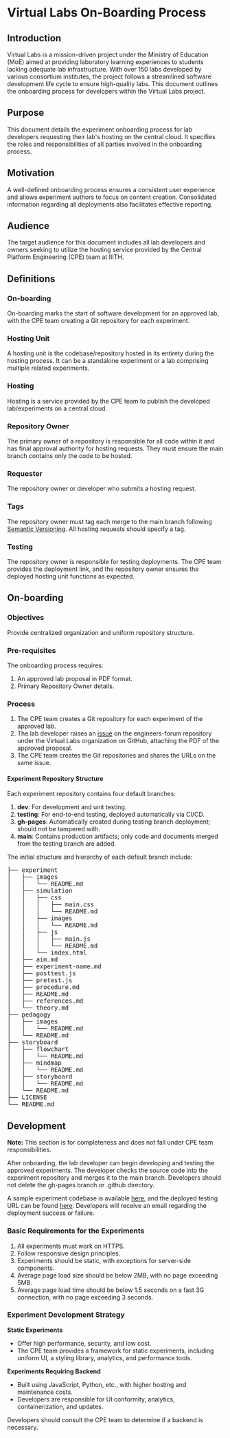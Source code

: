# Virtual Labs On-Boarding Process

## Introduction

Virtual Labs is a mission-driven project under the Ministry of Education (MoE) aimed at providing laboratory learning experiences to students lacking adequate lab infrastructure. With over 150 labs developed by various consortium institutes, the project follows a streamlined software development life cycle to ensure high-quality labs. This document outlines the onboarding process for developers within the Virtual Labs project.

## Purpose

This document details the experiment onboarding process for lab developers requesting their lab's hosting on the central cloud. It specifies the roles and responsibilities of all parties involved in the onboarding process.

## Motivation

A well-defined onboarding process ensures a consistent user experience and allows experiment authors to focus on content creation. Consolidated information regarding all deployments also facilitates effective reporting.

## Audience

The target audience for this document includes all lab developers and owners seeking to utilize the hosting service provided by the Central Platform Engineering (CPE) team at IIITH.

## Definitions

### On-boarding
On-boarding marks the start of software development for an approved lab, with the CPE team creating a Git repository for each experiment.

### Hosting Unit
A hosting unit is the codebase/repository hosted in its entirety during the hosting process. It can be a standalone experiment or a lab comprising multiple related experiments.

### Hosting
Hosting is a service provided by the CPE team to publish the developed lab/experiments on a central cloud.

### Repository Owner
The primary owner of a repository is responsible for all code within it and has final approval authority for hosting requests. They must ensure the main branch contains only the code to be hosted.

### Requester
The repository owner or developer who submits a hosting request.

### Tags
The repository owner must tag each merge to the main branch following [Semantic Versioning](https://semver.org/). All hosting requests should specify a tag.

### Testing
The repository owner is responsible for testing deployments. The CPE team provides the deployment link, and the repository owner ensures the deployed hosting unit functions as expected.

## On-boarding

### Objectives
Provide centralized organization and uniform repository structure.

### Pre-requisites

The onboarding process requires:
1. An approved lab proposal in PDF format.
2. Primary Repository Owner details.

### Process

1. The CPE team creates a Git repository for each experiment of the approved lab.
2. The lab developer raises an [issue](https://github.com/virtual-labs/engineers-forum/issues/new?assignees=&labels=Phase-3%2C+create+experiment+repos&template=experiment-repository-creation-request.md&title=Experiment+Repository+Creation+Request+for+%3Cfill+the+lab+name+here%3E) on the engineers-forum repository under the Virtual Labs organization on GitHub, attaching the PDF of the approved proposal.
3. The CPE team creates the Git repositories and shares the URLs on the same issue.

#### Experiment Repository Structure

Each experiment repository contains four default branches:

1. **dev**: For development and unit testing.
2. **testing**: For end-to-end testing, deployed automatically via CI/CD.
3. **gh-pages**: Automatically created during testing branch deployment; should not be tampered with.
4. **main**: Contains production artifacts; only code and documents merged from the testing branch are added.

The initial structure and hierarchy of each default branch include:

<pre>
├── experiment
│   ├── images
│   │   └── README.md
│   ├── simulation
│   │   ├── css
│   │   │   ├── main.css
│   │   │   └── README.md
│   │   ├── images
│   │   │   └── README.md
│   │   ├── js
│   │   │   ├── main.js
│   │   │   └── README.md
│   │   └── index.html
│   ├── aim.md
│   ├── experiment-name.md
│   ├── posttest.js
│   ├── pretest.js
│   ├── procedure.md
│   ├── README.md
│   ├── references.md
│   └── theory.md
├── pedagogy
│   ├── images
│   │   └── README.md
│   └── README.md
├── storyboard
│   ├── flowchart
│   │   └── README.md
│   ├── mindmap
│   │   └── README.md
│   ├── storyboard
│   │   └── README.md
│   └── README.md
├── LICENSE
└── README.md
</pre>

## Development

**Note:** This section is for completeness and does not fall under CPE team responsibilities.

After onboarding, the lab developer can begin developing and testing the approved experiments. The developer checks the source code into the experiment repository and merges it to the main branch. Developers should not delete the gh-pages branch or .github directory.

A sample experiment codebase is available [here](https://github.com/virtual-labs/ph3-exp-dev-process/tree/main/sample/experiment), and the deployed testing URL can be found [here](https://virtual-labs.github.io/ph3-exp-dev-process/). Developers will receive an email regarding the deployment success or failure.

### Basic Requirements for the Experiments

1. All experiments must work on HTTPS.
2. Follow responsive design principles.
3. Experiments should be static, with exceptions for server-side components.
4. Average page load size should be below 2MB, with no page exceeding 5MB.
5. Average page load time should be below 1.5 seconds on a fast 3G connection, with no page exceeding 3 seconds.

### Experiment Development Strategy

**Static Experiments**
- Offer high performance, security, and low cost.
- The CPE team provides a framework for static experiments, including uniform UI, a styling library, analytics, and performance tools.

**Experiments Requiring Backend**
- Built using JavaScript, Python, etc., with higher hosting and maintenance costs.
- Developers are responsible for UI conformity, analytics, containerization, and updates.

Developers should consult the CPE team to determine if a backend is necessary.
